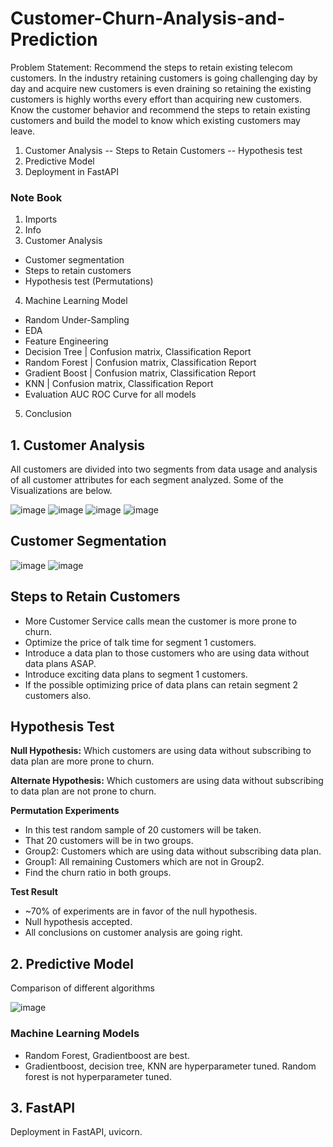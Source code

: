 # Customer-Churn-Analysis-and-Prediction
Problem Statement:
Recommend the steps to retain existing telecom customers. In the industry retaining customers is going challenging day by day and acquire new customers is even draining so retaining the existing customers is highly worths every effort than acquiring new customers.
Know the customer behavior and recommend the steps to retain existing customers and build the model to know which existing customers may leave.
1. Customer Analysis -- Steps to Retain Customers -- Hypothesis test
2. Predictive Model
3. Deployment in FastAPI

### Note Book
1. Imports
2. Info
3. Customer Analysis
  * Customer segmentation
  * Steps to retain customers
  * Hypothesis test (Permutations)
4. Machine Learning Model
  * Random Under-Sampling
  * EDA
  * Feature Engineering
  * Decision Tree | Confusion matrix, Classification Report
  * Random Forest | Confusion matrix, Classification Report
  * Gradient Boost | Confusion matrix, Classification Report
  * KNN | Confusion matrix, Classification Report
  * Evaluation AUC ROC Curve for all models
5. Conclusion

## 1. Customer Analysis
All customers are divided into two segments from data usage and analysis of all customer attributes for each segment analyzed.
Some of the Visualizations are below.

![image](https://user-images.githubusercontent.com/75474944/134847344-ac9847bd-9b15-4c55-bad6-eb5566c4383d.png)
![image](https://user-images.githubusercontent.com/75474944/134847191-22dbd991-06f0-4d62-a91a-2966765bd9bd.png)
![image](https://user-images.githubusercontent.com/75474944/134847242-5811a3be-b7af-4fe7-ab75-5f91d775d9bd.png)
![image](https://user-images.githubusercontent.com/75474944/134847273-d4676d6a-d7ae-4e9d-b247-8ef59c93e4a4.png)

## Customer Segmentation
![image](https://user-images.githubusercontent.com/75474944/137465838-d3aba881-9b8c-497b-be8d-62f50748db20.png)
![image](https://user-images.githubusercontent.com/75474944/137465858-152958e7-b1c7-4dc2-9087-a956d1a7781f.png)

## Steps to Retain Customers
* More Customer Service calls mean the customer is more prone to churn.
* Optimize the price of talk time for segment 1 customers.
* Introduce a data plan to those customers who are using data without data plans ASAP.
* Introduce exciting data plans to segment 1 customers.
* If the possible optimizing price of data plans can retain segment 2 customers also.

## Hypothesis Test
**Null Hypothesis:** Which customers are using data without subscribing to data plan are more prone to churn.

**Alternate Hypothesis:** Which customers are using data without subscribing to data plan are not prone to churn.

**Permutation Experiments**
* In this test random sample of 20 customers will be taken.
* That 20 customers will be in two groups.
* Group2: Customers which are using data without subscribing data plan.
* Group1: All remaining Customers which are not in Group2.
* Find the churn ratio in both groups.

**Test Result**
* ~70% of experiments are in favor of the null hypothesis.
* Null hypothesis accepted.
* All conclusions on customer analysis are going right.

## 2. Predictive Model
Comparison of different algorithms

![image](https://user-images.githubusercontent.com/75474944/137756590-5435b89d-e15e-4cb1-a2c6-b8c14639e657.png)

### Machine Learning Models
* Random Forest, Gradientboost are best.
* Gradientboost, decision tree, KNN are hyperparameter tuned. Random forest is not hyperparameter tuned.

## 3. FastAPI 
Deployment in FastAPI, uvicorn.
